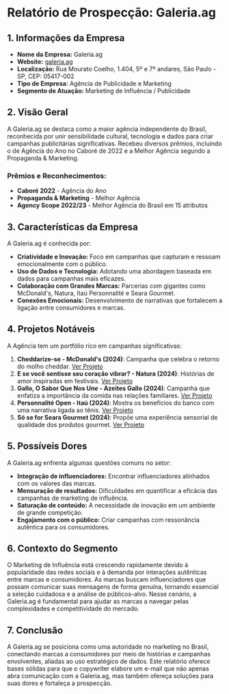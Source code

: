 # Relatório de Prospecção: Galeria.ag

## 1. Informações da Empresa
- **Nome da Empresa:** Galeria.ag
- **Website:** [galeria.ag](http://www.galeria.ag)
- **Localização:** Rua Mourato Coelho, 1.404, 5º e 7º andares, São Paulo - SP, CEP: 05417-002
- **Tipo de Empresa:** Agência de Publicidade e Marketing
- **Segmento de Atuação:** Marketing de Influência / Publicidade

## 2. Visão Geral
A Galeria.ag se destaca como a maior agência independente do Brasil, reconhecida por unir sensibilidade cultural, tecnologia e dados para criar campanhas publicitárias significativas. Recebeu diversos prêmios, incluindo o de Agência do Ano no Caboré de 2022 e a Melhor Agência segundo a Propaganda & Marketing.

### Prêmios e Reconhecimentos:
- **Caboré 2022** - Agência do Ano
- **Propaganda & Marketing** - Melhor Agência
- **Agency Scope 2022/23** - Melhor Agência do Brasil em 15 atributos

## 3. Características da Empresa
A Galeria.ag é conhecida por:
- **Criatividade e Inovação:** Foco em campanhas que capturam e ressoam emocionalmente com o público.
- **Uso de Dados e Tecnologia:** Adotando uma abordagem baseada em dados para campanhas mais eficazes.
- **Colaboração com Grandes Marcas:** Parcerias com gigantes como McDonald's, Natura, Itaú Personnalité e Seara Gourmet.
- **Conexões Emocionais:** Desenvolvimento de narrativas que fortalecem a ligação entre consumidores e marcas.

## 4. Projetos Notáveis
A Agência tem um portfólio rico em campanhas significativas:
1. **Cheddarize-se - McDonald's (2024)**: Campanha que celebra o retorno do molho cheddar. [Ver Projeto](https://galeria.ag/trabalhos/cheddarize-se)
2. **E se você sentisse seu coração vibrar? - Natura (2024)**: Histórias de amor inspiradas em festivais. [Ver Projeto](https://galeria.ag/trabalhos/e-se-voce-sentisse-o-seu-coracao-vibrar)
3. **Gallo, O Sabor Que Nos Une - Azeites Gallo (2024)**: Campanha que enfatiza a importância da comida nas relações familiares. [Ver Projeto](https://galeria.ag/trabalhos/gallo-o-sabor-que-nos-une)
4. **Personnalité Open - Itaú (2024)**: Mostra os benefícios do banco com uma narrativa ligada ao tênis. [Ver Projeto](https://galeria.ag/trabalhos/personnalite-open)
5. **Só se for Seara Gourmet (2024)**: Propõe uma experiência sensorial de qualidade dos produtos gourmet. [Ver Projeto](https://galeria.ag/trabalhos/so-se-for-seara-gourmet)

## 5. Possíveis Dores
A Galeria.ag enfrenta algumas questões comuns no setor:
- **Integração de influenciadores:** Encontrar influenciadores alinhados com os valores das marcas.
- **Mensuração de resultados:** Dificuldades em quantificar a eficácia das campanhas de marketing de influência.
- **Saturação de conteúdo:** A necessidade de inovação em um ambiente de grande competição.
- **Engajamento com o público:** Criar campanhas com ressonância autêntica para os consumidores.

## 6. Contexto do Segmento
O Marketing de Influência está crescendo rapidamente devido à popularidade das redes sociais e à demanda por interações autênticas entre marcas e consumidores. As marcas buscam influenciadores que possam comunicar suas mensagens de forma genuína, tornando essencial a seleção cuidadosa e a análise de públicos-alvo. Nesse cenário, a Galeria.ag é fundamental para ajudar as marcas a navegar pelas complexidades e competitividade do mercado.

## 7. Conclusão
A Galeria.ag se posiciona como uma autoridade no marketing no Brasil, conectando marcas a consumidores por meio de histórias e campanhas envolventes, aliadas ao uso estratégico de dados. Este relatório oferece bases sólidas para que o copywriter elabore um e-mail que não apenas abra comunicação com a Galeria.ag, mas também ofereça soluções para suas dores e fortaleça a prospecção.